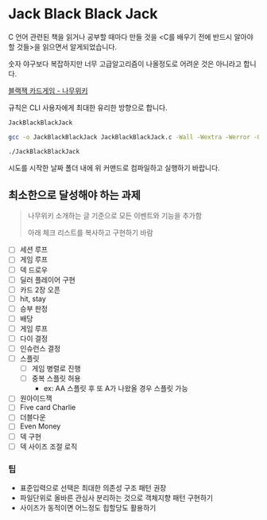 # Jack Black Black Jack

C 언어 관련된 책을 읽거나 공부할 때마다 만들 것을 <C를 배우기 전에 반드시 알아야 할 것들>을 읽으면서 알게되었습니다.

숫자 야구보다 복잡하지만 너무 고급알고리즘이 나올정도로 어려운 것은 아니라고 합니다.

[블랙잭 카드게임 - 나무위키](<https://namu.wiki/w/%EB%B8%94%EB%9E%99%EC%9E%AD(%EC%B9%B4%EB%93%9C%EA%B2%8C%EC%9E%84)>)

규칙은 CLI 사용자에게 최대한 유리한 방향으로 합니다.

<!-- TODO: 일단 쉽게 1덱으로 플레이합니다. 나중에는 N 덱이상 설정을 지원합니다.-->

```txt title=".gitignore"
JackBlackBlackJack
```

```sh
gcc -o JackBlackBlackJack JackBlackBlackJack.c -Wall -Wextra -Werror -O2 -std=c99 -pedantic
```

```sh
./JackBlackBlackJack
```

시도를 시작한 날짜 폴더 내에 위 커맨드로 컴파일하고 실행하기 바랍니다.

## 최소한으로 달성해야 하는 과제

> 나무위키 소개하는 글 기준으로 모든 이벤트와 기능을 추가함
>
> 아래 체크 리스트를 복사하고 구현하기 바람

- [ ] 세션 루프
- [ ] 게임 루프
- [ ] 덱 드로우
- [ ] 딜러 플레이어 구현
- [ ] 카드 2장 오픈
- [ ] hit, stay
- [ ] 승부 판정
- [ ] 배당
- [ ] 게임 루프
- [ ] 다이 결정
- [ ] 인슈런스 결정
- [ ] 스플릿
  - [ ] 게임 병렬로 진행
  - [ ] 중복 스플릿 허용
    - ex: AA 스플릿 후 또 A가 나왔올 경우 스플릿 가능
- [ ] 원아이드잭
- [ ] Five card Charlie
- [ ] 더블다운
- [ ] Even Money
- [ ] 덱 구현
- [ ] 덱 사이즈 조절 로직

### 팁

- 표준입력으로 선택은 최대한 의존성 구조 패턴 권장
- 파일단위로 올바른 관심사 분리하는 것으로 객체지향 패턴 구현하기
- 사이즈가 동적이면 어느정도 힙할당도 활용하기
